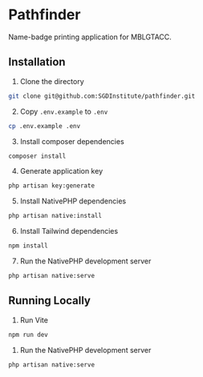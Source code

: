 # Pathfinder

Name-badge printing application for MBLGTACC.

## Installation

1. Clone the directory

```bash
git clone git@github.com:SGDInstitute/pathfinder.git
```

2. Copy `.env.example` to `.env`

```bash
cp .env.example .env
```

3. Install composer dependencies

```bash
composer install
```

4. Generate application key

```bash
php artisan key:generate
```

5. Install NativePHP dependencies

```bash
php artisan native:install
```

6. Install Tailwind dependencies

```bash
npm install
```

7. Run the NativePHP development server

```bash
php artisan native:serve
```

## Running Locally

1. Run Vite

```bash
npm run dev
```

1. Run the NativePHP development server

```bash
php artisan native:serve
```
